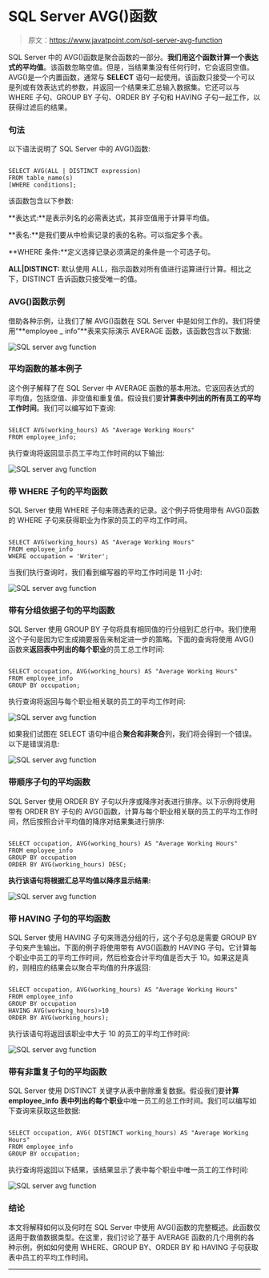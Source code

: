 # SQL Server AVG()函数

> 原文：<https://www.javatpoint.com/sql-server-avg-function>

SQL Server 中的 AVG()函数是聚合函数的一部分。**我们用这个函数计算一个表达式的平均值**。该函数忽略空值。但是，当结果集没有任何行时，它会返回空值。AVG()是一个内置函数，通常与 **SELECT** 语句一起使用。该函数只接受一个可以是列或有效表达式的参数，并返回一个结果来汇总输入数据集。它还可以与 WHERE 子句、GROUP BY 子句、ORDER BY 子句和 HAVING 子句一起工作，以获得过滤后的结果。

### 句法

以下语法说明了 SQL Server 中的 AVG()函数:

```

SELECT AVG(ALL | DISTINCT expression)  
FROM table_name(s)  
[WHERE conditions];

```

该函数包含以下参数:

**表达式:**是表示列名的必需表达式，其非空值用于计算平均值。

**表名:**是我们要从中检索记录的表的名称。可以指定多个表。

**WHERE 条件:**定义选择记录必须满足的条件是一个可选子句。

**ALL|DISTINCT:** 默认使用 ALL，指示函数对所有值进行运算进行计算。相比之下，DISTINCT 告诉函数只接受唯一的值。

### AVG()函数示例

借助各种示例，让我们了解 AVG()函数在 SQL Server 中是如何工作的。我们将使用“**employee _ info”**表来实际演示 AVERAGE 函数，该函数包含以下数据:

![SQL server avg function](img/d06d317d44fffd9fb9b64759b31ef9e4.png)

### 平均函数的基本例子

这个例子解释了在 SQL Server 中 AVERAGE 函数的基本用法。它返回表达式的平均值，包括空值、非空值和重复值。假设我们要**计算表中列出的所有员工的平均工作时间**。我们可以编写如下查询:

```

SELECT AVG(working_hours) AS "Average Working Hours" 
FROM employee_info; 

```

执行查询将返回显示员工平均工作时间的以下输出:

![SQL server avg function](img/7e663bcf2bc4f79eb67c7211996846b3.png)

### 带 WHERE 子句的平均函数

SQL Server 使用 WHERE 子句来筛选表的记录。这个例子将使用带有 AVG()函数的 WHERE 子句来获得职业为作家的员工的平均工作时间。

```

SELECT AVG(working_hours) AS "Average Working Hours" 
FROM employee_info
WHERE occupation = 'Writer'; 

```

当我们执行查询时，我们看到编写器的平均工作时间是 11 小时:

![SQL server avg function](img/926cf295adeb1a7d456e23681347c82b.png)

### 带有分组依据子句的平均函数

SQL Server 使用 GROUP BY 子句将具有相同值的行分组到汇总行中。我们使用这个子句是因为它生成摘要报告来制定进一步的策略。下面的查询将使用 AVG()函数来**返回表中列出的每个职业**的员工总工作时间:

```

SELECT occupation, AVG(working_hours) AS "Average Working Hours" 
FROM employee_info
GROUP BY occupation;  

```

执行查询将返回与每个职业相关联的员工的平均工作时间:

![SQL server avg function](img/3cd302cd65a85ad18d26a52129ee55e2.png)

如果我们试图在 SELECT 语句中组合**聚合和非聚合**列，我们将会得到一个错误。以下是错误消息:

![SQL server avg function](img/01f79416056ae7bb6f814f365cfdabdf.png)

### 带顺序子句的平均函数

SQL Server 使用 ORDER BY 子句以升序或降序对表进行排序。以下示例将使用带有 ORDER BY 子句的 AVG()函数，计算与每个职业相关联的员工的平均工作时间，然后按照合计平均值的降序对结果集进行排序:

```

SELECT occupation, AVG(working_hours) AS "Average Working Hours" 
FROM employee_info
GROUP BY occupation
ORDER BY AVG(working_hours) DESC;

```

**执行该语句将根据汇总平均值以降序显示结果:**

![SQL server avg function](img/25176a10f37f075e3fd8059728e8a12b.png)

### 带 HAVING 子句的平均函数

SQL Server 使用 HAVING 子句来筛选分组的行，这个子句总是需要 GROUP BY 子句来产生输出。下面的例子将使用带有 AVG()函数的 HAVING 子句。它计算每个职业中员工的平均工作时间，然后检查合计平均值是否大于 10。如果这是真的，则相应的结果会以聚合平均值的升序返回:

```

SELECT occupation, AVG(working_hours) AS "Average Working Hours" 
FROM employee_info
GROUP BY occupation
HAVING AVG(working_hours)>10
ORDER BY AVG(working_hours);

```

执行该语句将返回该职业中大于 10 的员工的平均工作时间:

![SQL server avg function](img/da9f94e8487d36776d070640ee12f1b5.png)

### 带有非重复子句的平均函数

SQL Server 使用 DISTINCT 关键字从表中删除重复数据。假设我们要**计算 employee_info 表中列出的每个职业**中唯一员工的总工作时间。我们可以编写如下查询来获取这些数据:

```

SELECT occupation, AVG( DISTINCT working_hours) AS "Average Working Hours" 
FROM employee_info
GROUP BY occupation;

```

执行查询将返回以下结果，该结果显示了表中每个职业中唯一员工的工作时间:

![SQL server avg function](img/12973f619a93a591785eaa21ef7594f3.png)

### 结论

本文将解释如何以及何时在 SQL Server 中使用 AVG()函数的完整概述。此函数仅适用于数值数据类型。在这里，我们讨论了基于 AVERAGE 函数的几个用例的各种示例，例如如何使用 WHERE、GROUP BY、ORDER BY 和 HAVING 子句获取表中员工的平均工作时间。

* * *